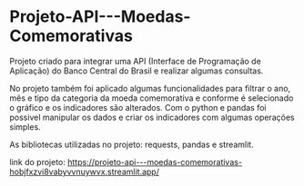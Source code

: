 # Projeto-API---Moedas-Comemorativas

Projeto criado para integrar uma API (Interface de Programação de Aplicação) do Banco Central do Brasil e realizar algumas consultas.

No projeto também foi aplicado algumas funcionalidades para filtrar o ano, mês e tipo da categoria da moeda comemorativa e conforme é selecionado o gráfico e os indicadores são alterados. Com o python e pandas foi possivel manipular os dados e criar os indicadores com algumas operações simples.

As bibliotecas utilizadas no projeto: requests, pandas e streamlit.

link do projeto: https://projeto-api---moedas-comemorativas-hobjfxzvi8vabyvvnuywvx.streamlit.app/
